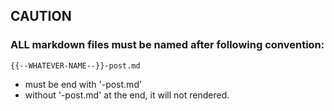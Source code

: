 
## CAUTION
### ALL markdown files must be named after following convention:

```
{{--WHATEVER-NAME--}}-post.md
```

- must be end with '-post.md'
- without '-post.md' at the end, it will not rendered.


